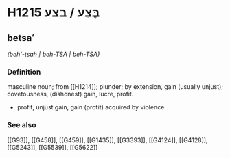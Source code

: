 # H1215 בֶּצַע / בצע

## betsaʻ

_(beh'-tsah | beh-TSA | beh-TSA)_

### Definition

masculine noun; from [[H1214]]; plunder; by extension, gain (usually unjust); covetousness, (dishonest) gain, lucre, profit.

- profit, unjust gain, gain (profit) acquired by violence
### See also

[[G93]], [[G458]], [[G459]], [[G1435]], [[G3393]], [[G4124]], [[G4128]], [[G5243]], [[G5539]], [[G5622]]


